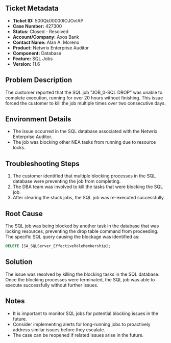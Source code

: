 ## Ticket Metadata
- **Ticket ID:** 500Qk00000IOJOvIAP
- **Case Number:** 427300
- **Status:** Closed - Resolved
- **Account/Company:** Axos Bank
- **Contact Name:** Alan A. Moreno
- **Product:** Netwrix Enterprise Auditor
- **Component:** Database
- **Feature:** SQL Jobs
- **Version:** 11.6

## Problem Description
The customer reported that the SQL job "JOB_0-SQL DROP" was unable to complete execution, running for over 20 hours without finishing. This issue forced the customer to kill the job multiple times over two consecutive days.

## Environment Details
- The issue occurred in the SQL database associated with the Netwrix Enterprise Auditor.
- The job was blocking other NEA tasks from running due to resource locks.

## Troubleshooting Steps
1. The customer identified that multiple blocking processes in the SQL database were preventing the job from completing.
2. The DBA team was involved to kill the tasks that were blocking the SQL job.
3. After clearing the stuck jobs, the SQL job was re-executed successfully.

## Root Cause
The SQL job was being blocked by another task in the database that was locking resources, preventing the drop table command from proceeding. The specific SQL query causing the blockage was identified as:
```sql
DELETE [SA_SQLServer_EffectiveRoleMembership];
```

## Solution
The issue was resolved by killing the blocking tasks in the SQL database. Once the blocking processes were terminated, the SQL job was able to execute successfully without further issues.

## Notes
- It is important to monitor SQL jobs for potential blocking issues in the future.
- Consider implementing alerts for long-running jobs to proactively address similar issues before they escalate.
- The case can be reopened if related issues arise in the future.